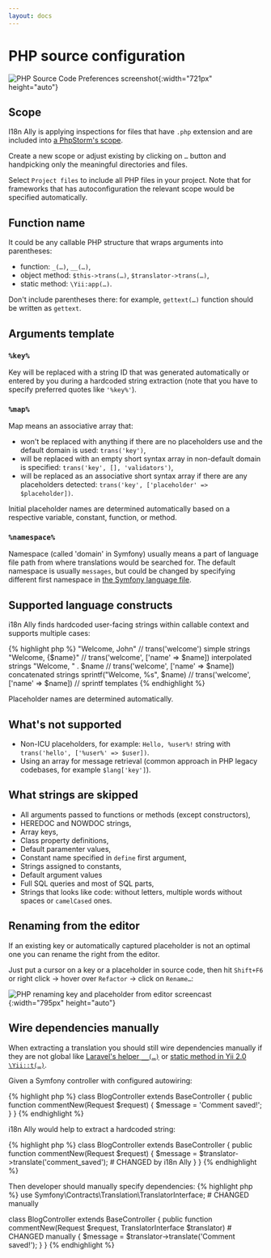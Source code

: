 ```yaml
---
layout: docs
---
```


# PHP source configuration

![PHP Source Code Preferences screenshot](assets/php-preferences.png){:width="721px" height="auto"}

## Scope

I18n Ally is applying inspections for files that have `.php` extension and are included into [a PhpStorm's scope](https://www.jetbrains.com/help/phpstorm/settings-scopes.html#d55e18f7).

Create a new scope or adjust existing by clicking on `…` button and handpicking only the meaningful directories and files.

Select `Project files` to include all PHP files in your project. Note that for frameworks that has autoconfiguration the 
relevant scope would be specified automatically.

## Function name

It could be any callable PHP structure that wraps arguments into parentheses:

* function: `_(…)`, `__(…)`,
* object method: `$this->trans(…)`, `$translator->trans(…)`,
* static method: `\Yii:app(…)`.

Don't include parentheses there: for example, `gettext(…)` function should be written as `gettext`.

## Arguments template

### `%key%`

Key will be replaced with a string ID that was generated automatically or entered by you during a hardcoded string extraction (note that you have to specify preferred quotes like `'%key%'`).

### `%map%`

Map means an associative array that:

* won't be replaced with anything if there are no placeholders use and the default domain is used: `trans('key')`,
* will be replaced with an empty short syntax array in non-default domain is specified: `trans('key', [], 'validators')`,
* will be replaced as an associative short syntax array if there are any placeholders detected: `trans('key', ['placeholder' => $placeholder])`.

Initial placeholder names are determined automatically based on a respective variable, constant, function, or method.

### `%namespace%`

Namespace (called 'domain' in Symfony) usually means a part of language file path from where translations would be searched for. The default namespace is usually `messages`, but could be changed by specifying different first namespace in [the Symfony language file](/configure-language-files/symfony).

## Supported language constructs

i18n Ally finds hardcoded user-facing strings within callable context and supports multiple cases:

{% highlight php %}
"Welcome, John"     // trans('welcome') simple strings
"Welcome, {$name}"  // trans('welcome', ['name' => $name]) interpolated strings
"Welcome, " . $name // trans('welcome', ['name' => $name]) concatenated strings
sprintf("Welcome, %s", $name) // trans('welcome', ['name' => $name]) // sprintf templates
{% endhighlight %}

Placeholder names are determined automatically.

## What's not supported

* Non-ICU placeholders, for example: `Hello, %user%!` string with `trans('hello', ['%user%' => $user])`.
* Using an array for message retrieval (common approach in PHP legacy codebases, for example `$lang['key']`).

## What strings are skipped

* All arguments passed to functions or methods (except constructors),
* HEREDOC and NOWDOC strings,
* Array keys,
* Class property definitions,
* Default paramenter values,
* Constant name specified in `define` first argument,
* Strings assigned to constants,
* Default argument values
* Full SQL queries and most of SQL parts,
* Strings that looks like code: without letters, multiple words without spaces or `camelCased` ones.

## Renaming from the editor

If an existing key or automatically captured placeholder is not an optimal one you can rename the right from the editor.

Just put a cursor on a key or a placeholder in source code, then hit `Shift+F6`<br>or right click → hover over `Refactor` → click on `Rename…`:

![PHP renaming key and placeholder from editor screencast](assets/php-renaming.gif){:width="795px" height="auto"}

## Wire dependencies manually

When extracting a translation you should still wire dependencies manually if they are not global like [Laravel's helper `__(…)`](https://laravel.com/docs/8.x/localization#retrieving-translation-strings) or [static method in Yii 2.0 `\Yii::t(…)`](https://www.yiiframework.com/doc/guide/2.0/en/tutorial-i18n#1-wrap-a-text-message).

Given a Symfony controller with configured autowiring:

{% highlight php %}
class BlogController extends BaseController
{
    public function commentNew(Request $request)
    {
        $message = 'Comment saved!';
    }
}
{% endhighlight %}

i18n Ally would help to extract a hardcoded string:

{% highlight php %}
class BlogController extends BaseController
{
    public function commentNew(Request $request)
    {
        $message = $translator->translate('comment_saved'); # CHANGED by i18n Ally
    }
}
{% endhighlight %}

Then developer should manually specify dependencies:
{% highlight php %}
use Symfony\Contracts\Translation\TranslatorInterface; # CHANGED manually

class BlogController extends BaseController
{
    public function commentNew(Request $request, TranslatorInterface $translator) # CHANGED manually
    {
        $message = $translator->translate('Comment saved!');
    }
}
{% endhighlight %}
